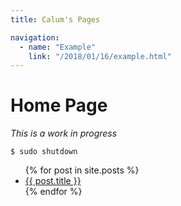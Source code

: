 ```yaml
---
title: Calum's Pages

navigation:
  - name: "Example"
    link: "/2018/01/16/example.html"
---
```


# Home Page

_This is a work in progress_

```shell
$ sudo shutdown
```
<ul>
  {% for post in site.posts %}
    <li>
      <a href="{{ post.url }}">{{ post.title }}</a>
    </li>
  {% endfor %}
</ul>
